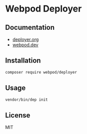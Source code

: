 # Webpod Deployer

## Documentation

- [deployer.org](https://deployer.org/)
- [webpod.dev](https://webpod.dev/)

## Installation

```bash
composer require webpod/deployer
```

## Usage

```bash
vendor/bin/dep init
```

## License

MIT
